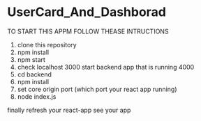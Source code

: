 # UserCard_And_Dashborad

TO START THIS APPM FOLLOW THEASE INTRUCTIONS
1. clone this repository
2. npm install 
3. npm start
4. check localhost 3000 
start backend app that is running 4000
  5. cd backend
  6. npm install
  7. set core origin port (which port your react app running)
  8. node index.js
  
  finally refresh your react-app see your app
